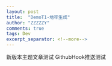 ```yaml
---
layout: post
title:  "DemoT1-地牢生成"
author: "ZZZZZY"
comments: true
tags: Dev
excerpt_separator: <!--more-->
---
```

新版本主题文章测试
GithubHook推送测试
<!--more-->